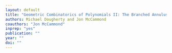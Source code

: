 ```yaml
---
layout: default
title: "Geometric Combinatorics of Polynomials II: The Branched Annulus Complex"
authors: Michael Dougherty and Jon McCammond
coauthors: "Jon McCammond"
inprep: "yes"
publication: ""
year: ""
doi: ""
---
```

